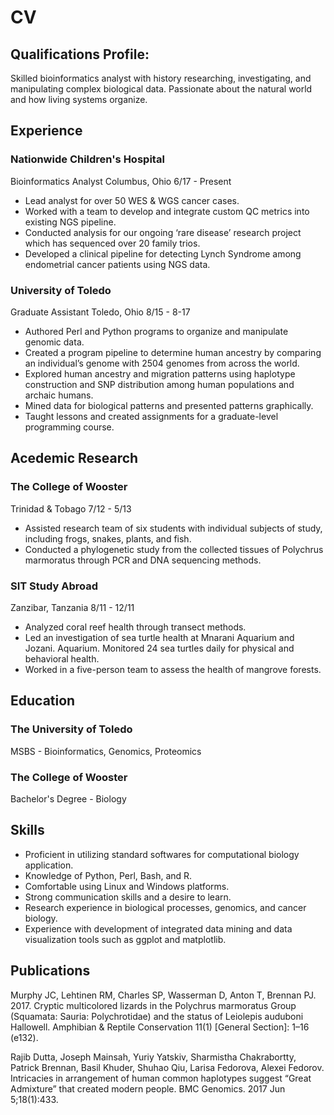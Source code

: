 # CV

## Qualifications Profile:
Skilled bioinformatics analyst with history researching, investigating, and manipulating complex biological data. Passionate about the natural world and how living systems organize.

## Experience
### Nationwide Children's Hospital 
Bioinformatics Analyst
Columbus, Ohio  6/17 - Present

- Lead analyst for over 50 WES & WGS cancer cases.
- Worked with a team to develop and integrate custom QC metrics into existing NGS pipeline.
- Conducted analysis for our ongoing ‘rare disease’ research project which has sequenced over 20 family trios.
- Developed a clinical pipeline for detecting Lynch Syndrome among endometrial cancer patients using NGS data.

### University of Toledo
Graduate Assistant
Toledo, Ohio  8/15 - 8-17

- Authored Perl and Python programs to organize and manipulate genomic data.
- Created a program pipeline to determine human ancestry by comparing an individual’s genome with 2504 genomes from across the world.
- Explored human ancestry and migration patterns using haplotype construction and SNP distribution among human populations and archaic humans.
- Mined data for biological patterns and presented patterns graphically.
- Taught lessons and created assignments for a graduate-level programming course.

## Acedemic Research
### The College of Wooster
Trinidad & Tobago  7/12 - 5/13

- Assisted research team of six students with individual subjects of study, including frogs, snakes, plants, and fish.
- Conducted a phylogenetic study from the collected tissues of Polychrus marmoratus through PCR and DNA sequencing methods.

### SIT Study Abroad
Zanzibar, Tanzania 8/11 - 12/11

- Analyzed coral reef health through transect methods.
- Led an investigation of sea turtle health at Mnarani Aquarium and Jozani. Aquarium. Monitored 24 sea turtles daily for physical and behavioral health.
- Worked in a five-person team to assess the health of mangrove forests. 

## Education
### The University of Toledo
MSBS - Bioinformatics, Genomics, Proteomics

### The College of Wooster
Bachelor's Degree - Biology

## Skills
- Proficient in utilizing standard softwares for computational biology application.
- Knowledge of Python, Perl, Bash, and R.
- Comfortable using Linux and Windows platforms.
- Strong communication skills and a desire to learn.
- Research experience in biological processes, genomics, and cancer biology.
- Experience with development of integrated data mining and data visualization tools such as ggplot and matplotlib.

## Publications
Murphy JC, Lehtinen RM, Charles SP, Wasserman D, Anton T, Brennan PJ. 2017. Cryptic multicolored lizards in the Polychrus marmoratus Group (Squamata: Sauria: Polychrotidae) and the status of Leiolepis auduboni Hallowell. Amphibian & Reptile Conservation 11(1) [General Section]: 1–16 (e132).

Rajib Dutta, Joseph Mainsah, Yuriy Yatskiv, Sharmistha Chakrabortty, Patrick Brennan, Basil Khuder, Shuhao Qiu, Larisa Fedorova, Alexei Fedorov. Intricacies in arrangement of human common haplotypes suggest “Great Admixture” that created modern people. BMC Genomics. 2017 Jun 5;18(1):433.
